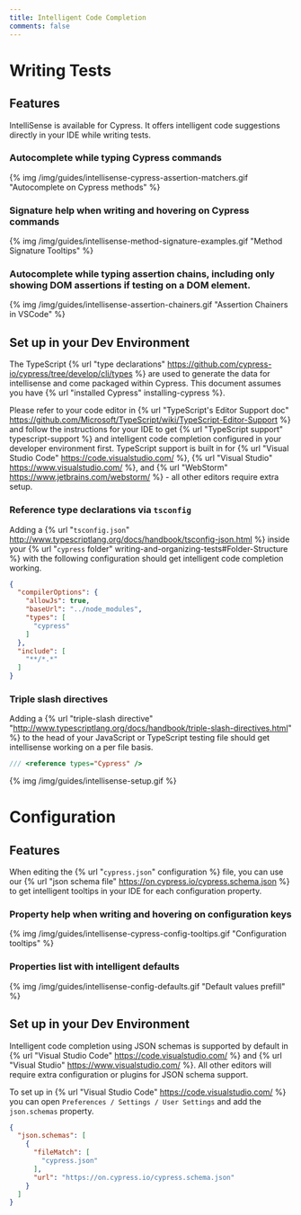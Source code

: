 ```yaml
---
title: Intelligent Code Completion
comments: false
---
```


# Writing Tests

## Features

IntelliSense is available for Cypress. It offers intelligent code suggestions directly in your IDE while writing tests.

### Autocomplete while typing Cypress commands

{% img /img/guides/intellisense-cypress-assertion-matchers.gif "Autocomplete on Cypress methods" %}

### Signature help when writing and hovering on Cypress commands

{% img /img/guides/intellisense-method-signature-examples.gif "Method Signature Tooltips" %} 

### Autocomplete while typing assertion chains, including only showing DOM assertions if testing on a DOM element.

{% img /img/guides/intellisense-assertion-chainers.gif "Assertion Chainers in VSCode" %}

## Set up in your Dev Environment

The TypeScript {% url "type declarations" https://github.com/cypress-io/cypress/tree/develop/cli/types %} are used to generate the data for intellisense and come packaged within Cypress. This document assumes you have {% url "installed Cypress" installing-cypress %}.

Please refer to your code editor in {% url "TypeScript's Editor Support doc" https://github.com/Microsoft/TypeScript/wiki/TypeScript-Editor-Support %} and follow the instructions for your IDE to get {% url "TypeScript support" typescript-support %} and intelligent code completion configured in your developer environment first. TypeScript support is built in for {% url "Visual Studio Code" https://code.visualstudio.com/ %}, {% url "Visual Studio" https://www.visualstudio.com/ %}, and {% url "WebStorm" https://www.jetbrains.com/webstorm/ %} - all other editors require extra setup.

### Reference type declarations via `tsconfig`

Adding a {% url "`tsconfig.json`" http://www.typescriptlang.org/docs/handbook/tsconfig-json.html %} inside your {% url "`cypress` folder" writing-and-organizing-tests#Folder-Structure %} with the following configuration should get intelligent code completion working.

```json
{
  "compilerOptions": {
    "allowJs": true,
    "baseUrl": "../node_modules",
    "types": [
      "cypress"
    ]
  },
  "include": [
    "**/*.*"
  ]
}
```

### Triple slash directives

Adding a {% url "triple-slash directive" "http://www.typescriptlang.org/docs/handbook/triple-slash-directives.html" %} to the head of your JavaScript or TypeScript testing file should get intellisense working on a per file basis.

```js
/// <reference types="Cypress" />
```

{% img /img/guides/intellisense-setup.gif %}


# Configuration

## Features

When editing the {% url "`cypress.json`" configuration %} file, you can use our {% url "json schema file" https://on.cypress.io/cypress.schema.json %} to get intelligent tooltips in your IDE for each configuration property. 

### Property help when writing and hovering on configuration keys

{% img /img/guides/intellisense-cypress-config-tooltips.gif "Configuration tooltips" %}

### Properties list with intelligent defaults

{% img /img/guides/intellisense-config-defaults.gif "Default values prefill" %}


## Set up in your Dev Environment

Intelligent code completion using JSON schemas is supported by default in {% url "Visual Studio Code" https://code.visualstudio.com/ %} and {% url "Visual Studio" https://www.visualstudio.com/ %}. All other editors will require extra configuration or plugins for JSON schema support. 

To set up in {% url "Visual Studio Code" https://code.visualstudio.com/ %} you can open `Preferences / Settings / User Settings` and add the `json.schemas` property.

```json
{
  "json.schemas": [
    {
      "fileMatch": [
        "cypress.json"
      ],
      "url": "https://on.cypress.io/cypress.schema.json"
    }
  ]
}
```
